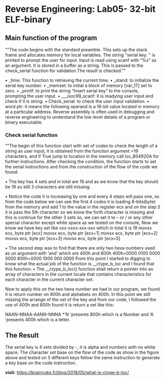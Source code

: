 # Reverse Engineering: Lab05- 32-bit ELF-binary

## Main function of the program

""The code begins with the standard preamble. This sets up the stack frame and
allocates memory for local variables. The string "serial key: " is printed to
prompt the user for input. Input is read using scanf with “%s” as an argument. It
is stored in a buffer as a string. This is passed to the check_serial function for
validation.The result is checked.""

• _time: This function to retrieving the current time.
• _stand: to initialize the serial key number.
• _memset: to initial a block of memory [var_17] set to zero.
• _printf: to print the string “Insert serial key” to the console, prompting
the user input.
• ___isoc99_scanf: it is readying user input and check if it is string.
• Check_serial: to check the user input validation.
• word ptr: it means the following operand is a 16-bit value located in memory
at a particular address. Reverse assembly is often used in debugging and
reverse engineering to understand the low-level details of a program or
binary executable.

### Check serial function

""The begin of this function start with set of codes to check the length of a string as
user input, it is obtained from the function argument =19 characters, and if True
jump to location in the memory call loc_804920A for further instructions.
After checking the condition, the function starts to set the serial instructions and
from the construction of the flow of the code we found:

• The key has 4 sets and in total are 16 and as we know that the key should be
19 so still 3 characters are still missing.

• Notice the code it is increasing by one and every 4 steps will pass one, so
from the code below we can see the first 4 codes it is loading 8-bits(byte)
from the memory and add 1 to the value in the register ecx and on the step 5
it is pass the 5th character so we know the forth character is missing and this
is continue for the other 3 sets so, we can set it to – or / or any other special
character except white space as we tested on the console, Now we know we
have key set like xxx-xxxx-xxx-xxx which in total it is 19
movsx ecx, byte ptr [ecx]
movsx ecx, byte ptr [ecx+1]
movsx ecx, byte ptr [ecx+2]
movsx ecx, byte ptr [ecx+3]
movsx ecx, byte ptr [ecx+5]

• The second step was to find that there are only two hexa numbers used as un
argument with ‘and’ which are 400h and 800h
400h=0000 0100 0000 0000
800h=0000 1000 000 0000
From this point I started to digging to know what the actual job of the function is
__ctype_b_loc and I found that this function:
• The __ctype_b_loc() function shall return a pointer into an array of characters
in the current locale that contains characteristics for each character in the
current character set.

Now to apply this on the two hexa number we had in our program, we found
it is return number on 800h and alphabets on 400h.
In this point we still missing the arrange of the set of the key and from our
code, I followed the use of 400h and 800h found it is return a set like this:


NAAN-NNAA-AANN-NNNA
*’N ‘presents 800h which is a Number and ‘A ‘presents 400h which is a letter.

## The Result
The serial key is 4 sets divided by -, it is alpha and numbers with no white space. The
character set base on the flow of the code as show in the figure above and tested on
5 different keys fellow the same instruction to generate a key base on the code instruction.

**visit:** https://braincoke.fr/blog/2018/05/what-is-ctype-b-loc/
